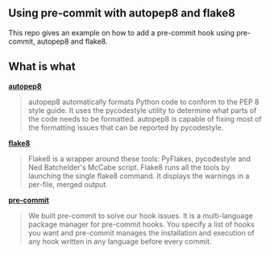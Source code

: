
## Using pre-commit with autopep8 and flake8
This repo gives an example on how to add a pre-commit hook using pre-commit, autopep8 and flake8. 

## What is what

**[autopep8](https://pypi.org/project/autopep8/)**

> autopep8 automatically formats Python code to conform to the PEP 8 style guide. It uses the pycodestyle utility to determine what parts of the code needs to be formatted. autopep8 is capable of fixing most of the formatting issues that can be reported by pycodestyle.

**[flake8](http://flake8.pycqa.org/en/latest/)**
> Flake8 is a wrapper around these tools: PyFlakes, pycodestyle and Ned Batchelder's McCabe script. Flake8 runs all the tools by launching the single flake8 command. It displays the warnings in a per-file, merged output.

**[pre-commit](https://pre-commit.com/)**
>We built pre-commit to solve our hook issues. It is a multi-language package manager for pre-commit hooks. You specify a list of hooks you want and pre-commit manages the installation and execution of any hook written in any language before every commit.
